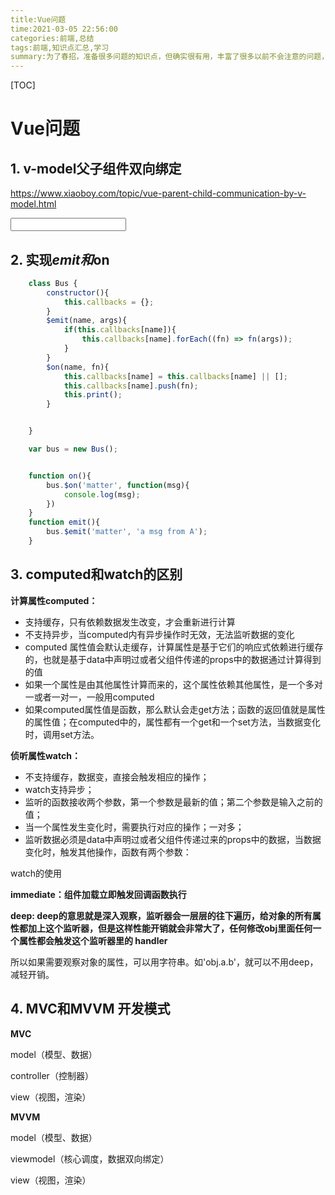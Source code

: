 ```yaml
---
title:Vue问题
time:2021-03-05 22:56:00
categories:前端,总结
tags:前端,知识点汇总,学习
summary:为了春招，准备很多问题的知识点，但确实很有用，丰富了很多以前不会注意的问题，这里是Vue相关
---
```

[TOC]

# Vue问题

## 1. v-model父子组件双向绑定

https://www.xiaoboy.com/topic/vue-parent-child-communication-by-v-model.html

<input v-on:input="total=arguments[0]" :value="total">

## 2. 实现$emit和$on

```js
    class Bus {
        constructor(){
            this.callbacks = {};
        }
        $emit(name, args){
            if(this.callbacks[name]){
                this.callbacks[name].forEach((fn) => fn(args));
            }
        }
        $on(name, fn){
            this.callbacks[name] = this.callbacks[name] || [];
            this.callbacks[name].push(fn);
            this.print(); 
        }


    }

    var bus = new Bus();


    function on(){
        bus.$on('matter', function(msg){
            console.log(msg);
        })
    }
    function emit(){
        bus.$emit('matter', 'a msg from A');
    }

```

## 3. computed和watch的区别

**计算属性computed：**

- 支持缓存，只有依赖数据发生改变，才会重新进行计算
- 不支持异步，当computed内有异步操作时无效，无法监听数据的变化
- computed 属性值会默认走缓存，计算属性是基于它们的响应式依赖进行缓存的，也就是基于data中声明过或者父组件传递的props中的数据通过计算得到的值
- 如果一个属性是由其他属性计算而来的，这个属性依赖其他属性，是一个多对一或者一对一，一般用computed
- 如果computed属性值是函数，那么默认会走get方法；函数的返回值就是属性的属性值；在computed中的，属性都有一个get和一个set方法，当数据变化时，调用set方法。

**侦听属性watch：**

- 不支持缓存，数据变，直接会触发相应的操作；
- watch支持异步；
- 监听的函数接收两个参数，第一个参数是最新的值；第二个参数是输入之前的值；
- 当一个属性发生变化时，需要执行对应的操作；一对多；
- 监听数据必须是data中声明过或者父组件传递过来的props中的数据，当数据变化时，触发其他操作，函数有两个参数：

watch的使用

**immediate：组件加载立即触发回调函数执行**

**deep: deep的意思就是深入观察，监听器会一层层的往下遍历，给对象的所有属性都加上这个监听器，但是这样性能开销就会非常大了，任何修改obj里面任何一个属性都会触发这个监听器里的 handler**

所以如果需要观察对象的属性，可以用字符串。如'obj.a.b'，就可以不用deep，减轻开销。

## 4. MVC和MVVM 开发模式

**MVC**

model（模型、数据）

controller（控制器）

view（视图，渲染）

**MVVM**

model（模型、数据）

viewmodel（核心调度，数据双向绑定）

view（视图，渲染）